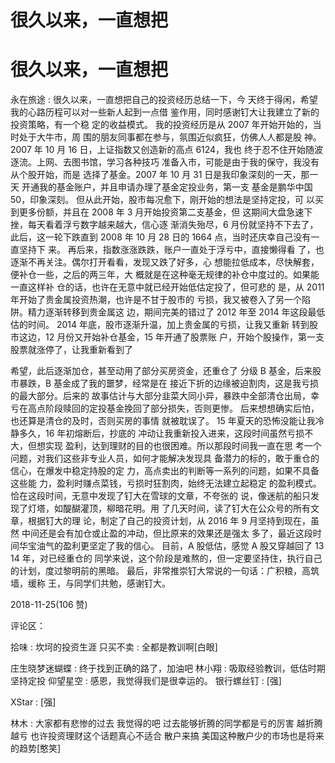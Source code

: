 # 很久以来，一直想把

# 很久以来，一直想把

永在旅途 : 很久以来，一直想把自己的投资经历总结一下，今 天终于得闲，希望我的心路历程可以对一些新人起到一点借 鉴作用，同时感谢钉大让我建立了新的投资策略，有一个稳 定的收益模式。 我的投资经历是从 2007 年开始开始的，当时处于大牛市，周 围的朋友同事都在参与，氛围近似疯狂，仿佛人人都是股 神。2007 年 10 月 16 日，上证指数又创造新的高点 6124，我也 终于忍不住开始随波逐流。上网、去图书馆，学习各种技巧 准备入市，可能是由于我的保守，我没有从个股开始，而是 选择了基金。2007 年 10 月 31 日是我印象深刻的一天，那一天 开通我的基金账户，并且申请办理了基金定投业务，第一支 基金是鹏华中国 50，印象深刻。 但从此开始，股市每况愈下，刚开始的想法是坚持定投，可 以买到更多份额，并且在 2008 年 3 月开始投资第二支基金，但 这期间大盘急速下挫，每天看着浮亏数字越来越大，信心逐 渐消失殆尽，6 月份就坚持不下去了，此后，这一轮下跌直到 2008 年 10 月 28 日的 1664 点，当时还庆幸自己没有一直坚持下 来。 再后来，指数涨涨跌跌，账户一直处于浮亏中，直接懒得看 了，也逐渐不再关注。偶尔打开看看，发现又跌了好多，心 想能拉低成本，尽快解套，便补仓一些，之后的两三年，大 概就是在这种毫无规律的补仓中度过的。如果能一直这样补 仓的话，也许在无意中就已经开始低估定投了，但可悲的 是，从 2011 年开始了贵金属投资热潮，也许是不甘于股市的 亏损，我又被卷入了另一个陷阱。精力逐渐转移到贵金属这 边，期间完美的错过了 2012 年至 2014 年这段最低估的时间。 2014 年底，股市逐渐升温，加上贵金属的亏损，让我又重新 转到股市这边，12 月份又开始补仓基金，15 年开通了股票账 户，开始个股操作，第一支股票就涨停了，让我重新看到了

希望，此后逐渐加仓，甚至动用了部分买房资金，还重仓了 分级 B 基金，后来股市暴跌，B 基金成了我的噩梦，经常是在 接近下折的边缘被迫割肉，这是我亏损的最大部分。后来的 故事估计与大部分韭菜大同小异，暴跌中全部清仓出局，幸 亏在高点阶段赎回的定投基金挽回了部分损失，否则更惨。 后来想想确实后怕，也还算是清仓的及时，否则买房的事情 就被耽误了。 15 年夏天的恐怖没能让我冷静多久，16 年初熔断后，抄底的 冲动让我重新投入进来，这段时间虽然亏损不大，但想实现 盈利，达到理财的目的也很困难。所以那段时间我一直在思 考一个问题，对我们这些非专业人员，如何才能解决发现具 备潜力的标的，敢于重仓的信心，在爆发中稳定持股的定 力，高点卖出的判断等一系列的问题，如果不具备这些能 力，盈利时赚点菜钱，亏损时狂割肉，始终无法建立起稳定 的盈利模式。 恰在这段时间，无意中发现了钉大在雪球的文章，不夸张的 说，像迷航的船只发现了灯塔，如醍醐灌顶，柳暗花明。用 了几天时间，读了钉大在公众号的所有文章，根据钉大的理 论，制定了自己的投资计划，从 2016 年 9 月坚持到现在，虽然 中间还是会有加仓或止盈的冲动，但比原来的效果还是强太 多了，最近这段时间华宝油气的盈利更坚定了我的信心。 目前，A 股低估，感觉 A 股又穿越回了 13 14 年，对已经重仓的 同学来说，这个阶段是难熬的，但一定要坚持住，执行自己 的计划，度过黎明前的黑暗。 最后，非常推崇钉大常说的一句话：广积粮，高筑墙，缓称 王，与同学们共勉，感谢钉大。

2018-11-25(106 赞)

评论区：

拾味 : 坎坷的投资生涯 只买不卖 : 全都是教训啊[白眼]

庄生晓梦迷蝴蝶 : 终于找到正确的路了，加油吧 林小翔 : 吸取经验教训，低估时期坚持定投 仰望星空 : 感恩，我觉得我们是很幸运的。 银行螺丝钉 : [强]

XStar : [强]

林木 : 大家都有悲惨的过去 我觉得的吧 过去能够折腾的同学都是亏的厉害 越折腾越亏 也许投资理财这个话题真心不适合 散户来搞 美国这种散户少的市场也是将来的趋势[憨笑]